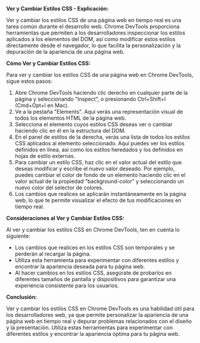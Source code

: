 **Ver y Cambiar Estilos CSS - Explicación:**

Ver y cambiar los estilos CSS de una página web en tiempo real es una tarea común durante el desarrollo web. Chrome DevTools proporciona herramientas que permiten a los desarrolladores inspeccionar los estilos aplicados a los elementos del DOM, así como modificar estos estilos directamente desde el navegador, lo que facilita la personalización y la depuración de la apariencia de una página web.

**Cómo Ver y Cambiar Estilos CSS:**

Para ver y cambiar los estilos CSS de una página web en Chrome DevTools, sigue estos pasos:

1. Abre Chrome DevTools haciendo clic derecho en cualquier parte de la página y seleccionando "Inspect", o presionando Ctrl+Shift+I (Cmd+Opt+I en Mac).
2. Ve a la pestaña "Elements". Aquí verás una representación visual de todos los elementos HTML de la página web.
3. Selecciona el elemento cuyos estilos CSS deseas ver o cambiar haciendo clic en él en la estructura del DOM.
4. En el panel de estilos de la derecha, verás una lista de todos los estilos CSS aplicados al elemento seleccionado. Aquí puedes ver los estilos definidos en línea, así como los estilos heredados y los definidos en hojas de estilo externas.
5. Para cambiar un estilo CSS, haz clic en el valor actual del estilo que deseas modificar y escribe el nuevo valor deseado. Por ejemplo, puedes cambiar el color de fondo de un elemento haciendo clic en el valor actual de la propiedad "background-color" y seleccionando un nuevo color del selector de colores.
6. Los cambios que realices se aplicarán instantáneamente en la página web, lo que te permite visualizar el efecto de tus modificaciones en tiempo real.

**Consideraciones al Ver y Cambiar Estilos CSS:**

Al ver y cambiar los estilos CSS en Chrome DevTools, ten en cuenta lo siguiente:

- Los cambios que realices en los estilos CSS son temporales y se perderán al recargar la página.
- Utiliza esta herramienta para experimentar con diferentes estilos y encontrar la apariencia deseada para tu página web.
- Al hacer cambios en los estilos CSS, asegúrate de probarlos en diferentes tamaños de pantalla y dispositivos para garantizar una experiencia consistente para los usuarios.

**Conclusión:**

Ver y cambiar los estilos CSS en Chrome DevTools es una habilidad útil para los desarrolladores web, ya que permite personalizar la apariencia de una página web en tiempo real y depurar problemas relacionados con el diseño y la presentación. Utiliza estas herramientas para experimentar con diferentes estilos y encontrar la apariencia óptima para tu página web.